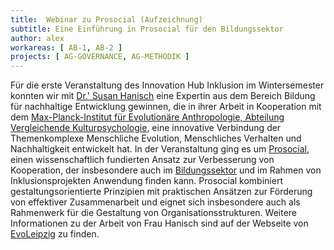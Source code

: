 ```yaml
---
title:  Webinar zu Prosocial (Aufzeichnung)
subtitle: Eine Einführung in Prosocial für den Bildungssektor
author: alex
workareas: [ AB-1, AB-2 ]
projects: [ AG-GOVERNANCE, AG-METHODIK ]
---
```


Für die erste Veranstaltung des Innovation Hub Inklusion im Wintersemester konnten wir mit [Dr.' Susan Hanisch](https://www.researchgate.net/profile/Susan-Hanisch) eine Expertin aus dem Bereich Bildung für nachhaltige Entwicklung gewinnen, die in ihrer Arbeit in Kooperation mit dem [Max-Planck-Institut für Evolutionäre Anthropologie, Abteilung Vergleichende Kulturpsychologie](https://www.eva.mpg.de/de/vergleichende-kulturpsychologie/bildung), eine innovative Verbindung der Themenkomplexe Menschliche Evolution, Menschliches Verhalten und Nachhaltigkeit entwickelt hat. In der Veranstaltung ging es um [Prosocial](https://www.prosocial.world/), einen wissenschaftlich fundierten Ansatz zur Verbesserung von Kooperation, der insbesondere auch im [Bildungssektor](https://www.prosocialschools.org/) und im Rahmen von Inklusionsprojekten Anwendung finden kann. Prosocial kombiniert gestaltungsorientierte Prinzipien mit praktischen Ansätzen zur Förderung von effektiver Zusammenarbeit und eignet sich insbesondere auch als Rahmenwerk für die Gestaltung von Organisationsstrukturen. Weitere Informationen zu der Arbeit von Frau Hanisch sind auf der Webseite von [EvoLeipzig](https://sites.google.com/view/evoleipzig/home) zu finden. 
